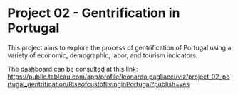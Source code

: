 # Project 02 - Gentrification in Portugal
 This project aims to explore the process of gentrification of Portugal using a variety of economic, demographic, labor, and tourism indicators.

 The dashboard can be consulted at this link:
https://public.tableau.com/app/profile/leonardo.pagliacci/viz/project_02_portugal_gentrification/RiseofcustoflivinginPortugal?publish=yes
